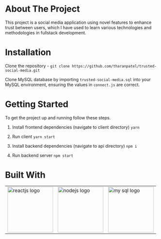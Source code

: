 # About The Project

This project is a social media application using novel features to enhance trust between users, which I have used to learn various technologies and methodologies in fullstack development.

# Installation

Clone the repository - `git clone https://github.com/tharanpatel/trusted-social-media.git`

Clone MySQL database by importing `trusted-social-media.sql` into your MySQL environment, ensuring the values in `connect.js` are correct.

# Getting Started

To get the project up and running follow these steps.

1. Install frontend dependencies (navigate to client directory)
`yarn`

2. Run client
`yarn start`

3. Install backend dependencies (navigate to api directory)
`npm i`

3. Run backend server
`npm start`

# Built With

<table>
    <tr>
    <td valign="top"><img src="https://cdn.icon-icons.com/icons2/2699/PNG/512/reactjs_logo_icon_170805.png" alt="reactjs logo" width="150"/></td>
    <td><img src="https://upload.wikimedia.org/wikipedia/commons/thumb/7/7e/Node.js_logo_2015.svg/2560px-Node.js_logo_2015.svg.png" alt="nodejs logo" width="150"/></td>
    <td><img src="https://encrypted-tbn0.gstatic.com/images?q=tbn:ANd9GcQ0eZ_KuTrQh7N0SuuvFF9YVovg7thqav5xkA&s" alt="my sql logo" width="150"/></td>
    </tr>
</table>